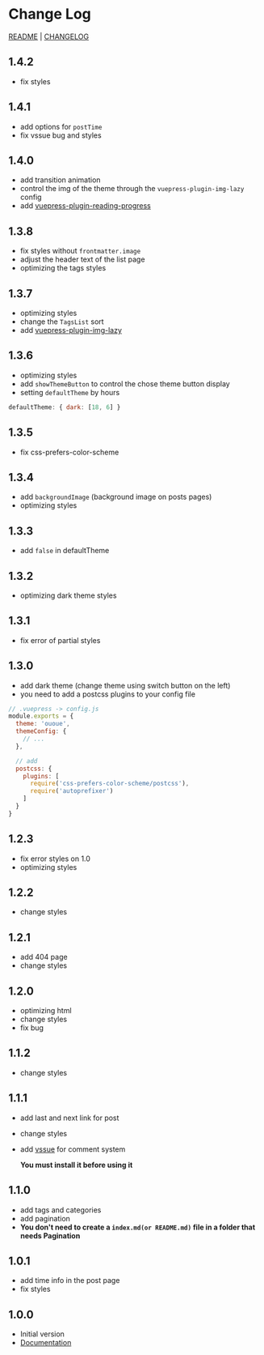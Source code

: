 # Change Log

[README](README.md) | [CHANGELOG](CHANGELOG.md)

## 1.4.2
- fix styles

## 1.4.1
- add options for `postTime`
- fix vssue bug and styles

## 1.4.0
- add transition animation
- control the img of the theme through the `vuepress-plugin-img-lazy` config
- add [vuepress-plugin-reading-progress](https://github.com/tolking/vuepress-plugin-reading-progress)

## 1.3.8
- fix styles without `frontmatter.image`
- adjust the header text of the list page
- optimizing the tags styles

## 1.3.7
- optimizing styles
- change the `TagsList` sort
- add [vuepress-plugin-img-lazy](https://github.com/tolking/vuepress-plugin-img-lazy)

## 1.3.6
- optimizing styles
- add `showThemeButton` to control the chose theme button display
- setting `defaultTheme` by hours

``` js
defaultTheme: { dark: [18, 6] }
```

## 1.3.5
- fix css-prefers-color-scheme

## 1.3.4
- add `backgroundImage` (background image on posts pages)
- optimizing styles

## 1.3.3
- add `false` in defaultTheme

## 1.3.2
- optimizing dark theme styles

## 1.3.1
- fix error of partial styles

## 1.3.0
- add dark theme (change theme using switch button on the left)
- you need to add a postcss plugins to your config file

``` js
// .vuepress -> config.js
module.exports = {
  theme: 'ououe',
  themeConfig: {
    // ...
  },

  // add
  postcss: {
    plugins: [
      require('css-prefers-color-scheme/postcss'),
      require('autoprefixer')
    ]
  }
}
```

## 1.2.3
- fix error styles on 1.0
- optimizing styles

## 1.2.2
- change styles

## 1.2.1
- add 404 page
- change styles

## 1.2.0
- optimizing html
- change styles
- fix bug

## 1.1.2
- change styles

## 1.1.1
- add last and next link for post
- change styles
- add [vssue](https://vssue.js.org/guide/vuepress.html) for comment system

  **You must install it before using it**

## 1.1.0
- add tags and categories
- add pagination
- **You don't need to create a `index.md(or README.md)` file in a folder that needs Pagination**

## 1.0.1
- add time info in the post page
- fix styles

## 1.0.0
- Initial version
- [Documentation](https://tolking.github.io/vuepress-theme-ououe)
